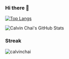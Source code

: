 ### Hi there 👋

[![Top Langs](https://github-readme-stats.vercel.app/api/top-langs/?username=calvinchai&layout=compact)](https://github.com/anuraghazra/github-readme-stats)

<img src="https://github-readme-stats.vercel.app/api?username=calvinchai&show_icons=true&hide_border=true&count_private=true&theme=shades-of-purple&icon_color=fad000" alt="Calvin Chai's GitHub Stats">

<h3 align="left">Streak</h3>
<p><img align="center" src="https://github-readme-streak-stats.herokuapp.com/?user=calvinchai&" alt="calvinchai" /></p>

<!--
**calvinchai/calvinchai** is a ✨ _special_ ✨ repository because its `README.md` (this file) appears on your GitHub profile.

Here are some ideas to get you started:

- 🔭 I’m currently working on ...
- 🌱 I’m currently learning ...
- 👯 I’m looking to collaborate on ...
- 🤔 I’m looking for help with ...
- 💬 Ask me about ...
- 📫 How to reach me: ...
- 😄 Pronouns: ...
- ⚡ Fun fact: ...
-->
